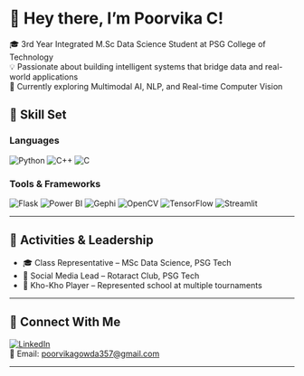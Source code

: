# 👋 Hey there, I’m Poorvika C!

🎓 3rd Year Integrated M.Sc Data Science Student at PSG College of Technology  
💡 Passionate about building intelligent systems that bridge data and real-world applications  
🌱 Currently exploring Multimodal AI, NLP, and Real-time Computer Vision  

## 🧠 Skill Set

### Languages
![Python](https://img.shields.io/badge/-Python-333?style=flat&logo=python)
![C++](https://img.shields.io/badge/-C++-333?style=flat&logo=cplusplus)
![C](https://img.shields.io/badge/-C-333?style=flat&logo=c)

### Tools & Frameworks
![Flask](https://img.shields.io/badge/-Flask-333?style=flat&logo=flask)
![Power BI](https://img.shields.io/badge/-PowerBI-333?style=flat&logo=powerbi)
![Gephi](https://img.shields.io/badge/-Gephi-333?style=flat&logo=gephi)
![OpenCV](https://img.shields.io/badge/-OpenCV-333?style=flat&logo=opencv)
![TensorFlow](https://img.shields.io/badge/-TensorFlow-333?style=flat&logo=tensorflow)
![Streamlit](https://img.shields.io/badge/-Streamlit-333?style=flat&logo=streamlit)

---

## 🏅 Activities & Leadership

- 🎓 Class Representative – MSc Data Science, PSG Tech  
- 📱 Social Media Lead – Rotaract Club, PSG Tech  
- 🏃 Kho-Kho Player – Represented school at multiple tournaments

---

## 🤝 Connect With Me

[![LinkedIn](https://img.shields.io/badge/-LinkedIn-blue?style=flat&logo=linkedin)](https://www.linkedin.com/in/poorvikagowda/)  
📧 Email: [poorvikagowda357@gmail.com](mailto:poorvikagowda357@gmail.com)

---
